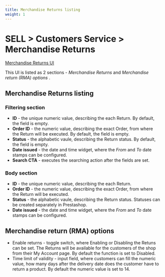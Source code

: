 ```yaml
---
title: Merchandise Returns listing
weight: 1
---
```


# SELL > Customers Service > Merchandise Returns

[Merchandise Returns UI](static/img/merchandise-returns-listing.png)

This UI is listed as 2 sections - _Merchandise Returns_ and _Merchandise return (RMA) options_ .

## Merchandise Returns listing

### Filtering section
- **ID** - the unique numeric value, describing the each Return. By default, the field is empty.
- **Order ID** - the numeric value, describing the exact Order, from where the Return will be executed. By default, the field is empty.
- **Status** - the alphabetic vaule, describing the Return status. By default, the field is empty.
- **Date issued** - the date and time widget, where the _From_ and _To_ date stamps can be configured.
- **Search CTA** - executes the searching action after the fields are set.

### Body section
- **ID** - the unique numeric value, describing the each Return. 
- **Order ID** - the numeric value, describing the exact Order, from where the Return will be executed.
- **Status** - the alphabetic vaule, describing the Return status. Statuses can be created separately in Prestashop.
- **Date issued** - the date and time widget, where the _From_ and _To_ date stamps can be configured.

## Merchandise return (RMA) options 

- Enable returns - toggle switch, where Enabling or Disabling the Retuns can be set. The Returns will be available for the customers of the shop from their My Account page. By default the function is set to Disabled.
- Time limit of validity - input field, where customers can fill the numeric value, how many days after the delivery date does the customer have to return a product. By default the numeric value is set to 14.
